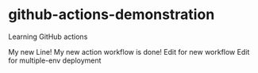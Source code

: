 # github-actions-demonstration
Learning GitHub actions

My new Line!
My new action workflow is done!
Edit for new workflow
Edit for multiple-env deployment
